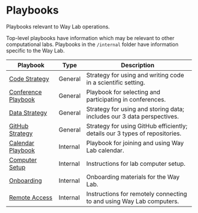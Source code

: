 # Playbooks

Playbooks relevant to Way Lab operations.

Top-level playbooks have information which may be relevant to other computational labs.
Playbooks in the `/internal` folder have information specific to the Way Lab.

| Playbook           | Type                  | Description                        |
|-------------------------|-----------------------|------------------------------------|
| [Code Strategy](code_strategy.md)       | General | Strategy for using and writing code in a scientific setting. |
| [Conference Playbook](conference_playbook.md) | General    | Playbook for selecting and participating in conferences. |
| [Data Strategy](data_strategy.md)       | General  | Strategy for using and storing data; includes our 3 data perspectives. |
| [GitHub Strategy](github_strategy.md)     | General  | Strategy for using GitHub efficiently; details our 3 types of repositories. |
| [Calendar Playbook](internal/calendar_playbook.md)     | Internal  | Playbook for joining and using Way Lab calendar. |
| [Computer Setup](internal/computer_setup.md)     | Internal  | Instructions for lab computer setup. |
| [Onboarding](internal/onboarding.md)     | Internal  | Onboarding materials for the Way Lab. |
| [Remote Access](internal/remote_access.md)    | Internal  | Instructions for remotely connecting to and using Way Lab computers. |

